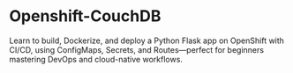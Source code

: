 # Openshift-CouchDB
Learn to build, Dockerize, and deploy a Python Flask app on OpenShift with CI/CD, using ConfigMaps, Secrets, and Routes—perfect for beginners mastering DevOps and cloud-native workflows.
